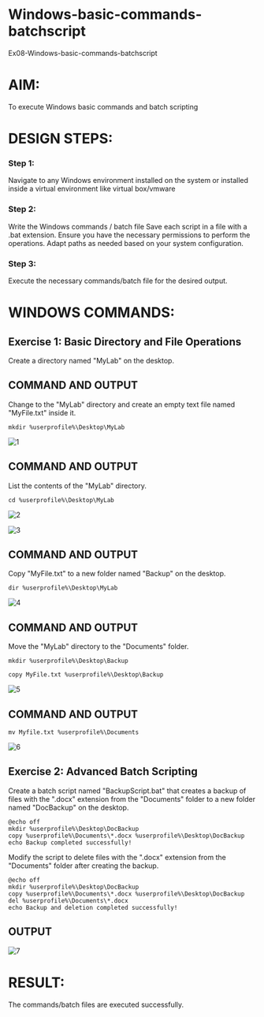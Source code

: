 # Windows-basic-commands-batchscript
Ex08-Windows-basic-commands-batchscript

# AIM:
To execute Windows basic commands and batch scripting

# DESIGN STEPS:

### Step 1:

Navigate to any Windows environment installed on the system or installed inside a virtual environment like virtual box/vmware 

### Step 2:

Write the Windows commands / batch file
Save each script in a file with a .bat extension.
Ensure you have the necessary permissions to perform the operations.
Adapt paths as needed based on your system configuration.
### Step 3:

Execute the necessary commands/batch file for the desired output. 




# WINDOWS COMMANDS:
## Exercise 1: Basic Directory and File Operations
Create a directory named "MyLab" on the desktop.


## COMMAND AND OUTPUT
Change to the "MyLab" directory and create an empty text file named "MyFile.txt" inside it.
```
mkdir %userprofile%\Desktop\MyLab
```

![1](https://github.com/user-attachments/assets/8e3d8348-7b08-4e01-823d-f7ff1d43b059)


## COMMAND AND OUTPUT
List the contents of the "MyLab" directory.
```
cd %userprofile%\Desktop\MyLab
```


![2](https://github.com/user-attachments/assets/6ae4f35d-0c81-48c8-92ef-78677836cf2e)

![3](https://github.com/user-attachments/assets/cef88b2f-6d82-47ea-a36c-c13afeac527c)


## COMMAND AND OUTPUT
Copy "MyFile.txt" to a new folder named "Backup" on the desktop.
```
dir %userprofile%\Desktop\MyLab
```

![4](https://github.com/user-attachments/assets/a7f7e79f-3378-4ef5-a92d-e4651f0f27d0)


## COMMAND AND OUTPUT
Move the "MyLab" directory to the "Documents" folder.
```
mkdir %userprofile%\Desktop\Backup

copy MyFile.txt %userprofile%\Desktop\Backup
```

![5](https://github.com/user-attachments/assets/667a777c-bdce-4a89-85eb-e964d7c46c3e)


## COMMAND AND OUTPUT
```
mv Myfile.txt %userprofile%\Documents
```

![6](https://github.com/user-attachments/assets/6d12bb24-a2ac-4f3c-99ce-e7f78a8e2e34)


## Exercise 2: Advanced Batch Scripting
Create a batch script named "BackupScript.bat" that creates a backup of files with the ".docx" extension from the "Documents" folder to a new folder named "DocBackup" on the desktop.
```
@echo off
mkdir %userprofile%\Desktop\DocBackup
copy %userprofile%\Documents\*.docx %userprofile%\Desktop\DocBackup
echo Backup completed successfully!
```
Modify the script to delete files with the ".docx" extension from the "Documents" folder after creating the backup.
```
@echo off
mkdir %userprofile%\Desktop\DocBackup
copy %userprofile%\Documents\*.docx %userprofile%\Desktop\DocBackup
del %userprofile%\Documents\*.docx
echo Backup and deletion completed successfully!
```

## OUTPUT

![7](https://github.com/user-attachments/assets/888f4a8e-9bc2-4324-be9d-be36432f29a3)


# RESULT:
The commands/batch files are executed successfully.
